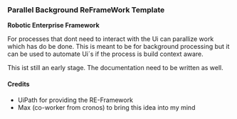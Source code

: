### Parallel Background ReFrameWork Template ###
**Robotic Enterprise Framework**

For processes that dont need to interact with the Ui can parallize work which has do be done.
This is meant to be for background processing but it can be used to automate Ui´s if the process is build context aware.

This ist still an early stage. The documentation need to be written as well.

#### Credits ####
- UiPath for providing the RE-Framework
- Max (co-worker from cronos) to bring this idea into my mind
